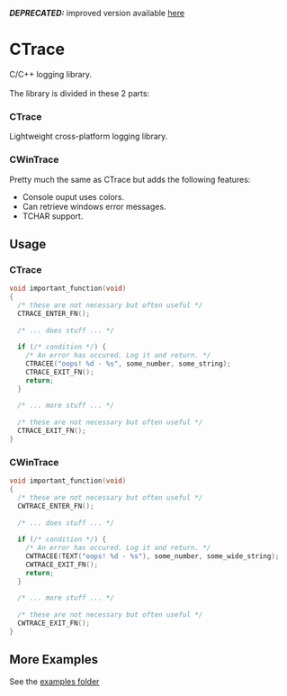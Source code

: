 ***DEPRECATED:*** improved version available [here](https://github.com/QwertyQaz414/anv)

# CTrace

C/C++ logging library.
<br><br>
The library is divided in these 2 parts:

### CTrace
Lightweight cross-platform logging library.

### CWinTrace
Pretty much the same as CTrace but adds the following features:
- Console ouput uses colors.
- Can retrieve windows error messages.
- TCHAR support.

## Usage
### CTrace
```cpp
void important_function(void)
{
  /* these are not necessary but often useful */
  CTRACE_ENTER_FN();
  
  /* ... does stuff ... */
  
  if (/* condition */) {
    /* An error has occured. Log it and return. */
    CTRACEE("oops! %d - %s", some_number, some_string);
    CTRACE_EXIT_FN();
    return;
  }
  
  /* ... more stuff ... */
  
  /* these are not necessary but often useful */
  CTRACE_EXIT_FN();
}
```

### CWinTrace
```cpp
void important_function(void)
{
  /* these are not necessary but often useful */
  CWTRACE_ENTER_FN();
  
  /* ... does stuff ... */
  
  if (/* condition */) {
    /* An error has occured. Log it and return. */
    CWTRACEE(TEXT("oops! %d - %s"), some_number, some_wide_string);
    CWTRACE_EXIT_FN();
    return;
  }
  
  /* ... more stuff ... */
  
  /* these are not necessary but often useful */
  CWTRACE_EXIT_FN();
}
```

## More Examples
See the <a href="https://github.com/QwertyQaz414/CTrace/tree/master/examples">examples folder</a>
